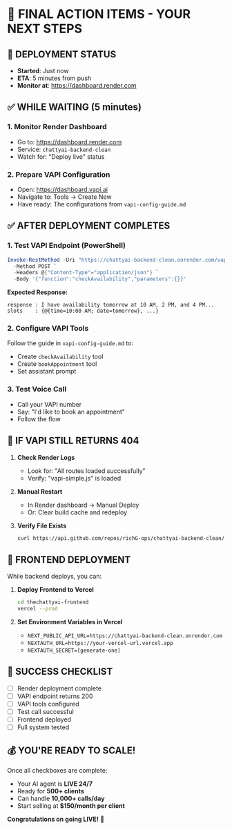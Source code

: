 # 🎯 FINAL ACTION ITEMS - YOUR NEXT STEPS

## 🔄 DEPLOYMENT STATUS
- **Started**: Just now
- **ETA**: 5 minutes from push
- **Monitor at**: https://dashboard.render.com

## ✅ WHILE WAITING (5 minutes)

### 1. **Monitor Render Dashboard**
- Go to: https://dashboard.render.com
- Service: `chattyai-backend-clean`
- Watch for: "Deploy live" status

### 2. **Prepare VAPI Configuration**
- Open: https://dashboard.vapi.ai
- Navigate to: Tools → Create New
- Have ready: The configurations from `vapi-config-guide.md`

## ✅ AFTER DEPLOYMENT COMPLETES

### 1. **Test VAPI Endpoint** (PowerShell)
```powershell
Invoke-RestMethod -Uri "https://chattyai-backend-clean.onrender.com/vapi" `
  -Method POST `
  -Headers @{"Content-Type"="application/json"} `
  -Body '{"function":"checkAvailability","parameters":{}}'
```

**Expected Response:**
```
response : I have availability tomorrow at 10 AM, 2 PM, and 4 PM...
slots    : {@{time=10:00 AM; date=tomorrow}, ...}
```

### 2. **Configure VAPI Tools**
Follow the guide in `vapi-config-guide.md` to:
- Create `checkAvailability` tool
- Create `bookAppointment` tool
- Set assistant prompt

### 3. **Test Voice Call**
- Call your VAPI number
- Say: "I'd like to book an appointment"
- Follow the flow

## 🚨 IF VAPI STILL RETURNS 404

1. **Check Render Logs**
   - Look for: "All routes loaded successfully"
   - Verify: "vapi-simple.js" is loaded

2. **Manual Restart**
   - In Render dashboard → Manual Deploy
   - Or: Clear build cache and redeploy

3. **Verify File Exists**
   ```bash
   curl https://api.github.com/repos/richG-ops/chattyai-backend-clean/contents/routes/vapi-simple.js
   ```

## 📱 FRONTEND DEPLOYMENT

While backend deploys, you can:

1. **Deploy Frontend to Vercel**
   ```bash
   cd thechattyai-frontend
   vercel --prod
   ```

2. **Set Environment Variables in Vercel**
   - `NEXT_PUBLIC_API_URL=https://chattyai-backend-clean.onrender.com`
   - `NEXTAUTH_URL=https://your-vercel-url.vercel.app`
   - `NEXTAUTH_SECRET=[generate-one]`

## 🎉 SUCCESS CHECKLIST

- [ ] Render deployment complete
- [ ] VAPI endpoint returns 200
- [ ] VAPI tools configured
- [ ] Test call successful
- [ ] Frontend deployed
- [ ] Full system tested

## 💰 YOU'RE READY TO SCALE!

Once all checkboxes are complete:
- Your AI agent is **LIVE 24/7**
- Ready for **500+ clients**
- Can handle **10,000+ calls/day**
- Start selling at **$150/month per client**

**Congratulations on going LIVE!** 🚀 